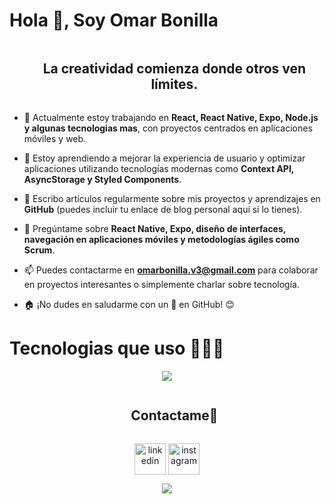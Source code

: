 
<!--h1 without bottom border-->
# Hola 👋, Soy Omar Bonilla



<!--h2 without bottom border-->
<div id="user-content-toc">
  <ul align="center">
    <summary><h2 style="display: inline-block">La creatividad comienza donde otros ven límites.</h2></summary>
  </ul>
</div>


<!--Intro start-->
- 🔭 Actualmente estoy trabajando en **React, React Native, Expo, Node.js y algunas tecnologias mas**, con proyectos centrados en aplicaciones móviles y web.
  
- 🌱 Estoy aprendiendo a mejorar la experiencia de usuario y optimizar aplicaciones utilizando tecnologías modernas como **Context API, AsyncStorage y Styled Components**.

- 📝 Escribo artículos regularmente sobre mis proyectos y aprendizajes en **GitHub** (puedes incluir tu enlace de blog personal aquí si lo tienes).

- 💬 Pregúntame sobre **React Native, Expo, diseño de interfaces, navegación en aplicaciones móviles y metodologías ágiles como Scrum**.

- 📫 Puedes contactarme en **omarbonilla.v3@gmail.com** para colaborar en proyectos interesantes o simplemente charlar sobre tecnología.

- 🏠 ¡No dudes en saludarme con un 👋 en GitHub! 😊
<!--Intro end-->

# Tecnologias que uso 👨🏻‍💻

<!--tech stack icons-->
<p align="center">
  <a href="https://skillicons.dev">
    <img src="https://skillicons.dev/icons?i=git,css,discord,figma,firebase,github,html,java,js,linux,nodejs,react,npm,visualstudio,apple,androidstudio,vscode&perline=14" />
  </a>
</p>

<!--h2 without bottom border-->
<div id="user-content-toc">
  <ul align="center">
    <summary><h2 style="display: inline-block">Contactame🤝</h2></summary>
  </ul>
</div>

<!--icons and links-->
<p align="center">
<a href="https://www.linkedin.com/in/omar-bonilla-10411423b/" target="blank"><img align="center" src="https://user-images.githubusercontent.com/88904952/234979284-68c11d7f-1acc-4f0c-ac78-044e1037d7b0.png" alt="linkedin" height="50" width="50" /></a>         
<a href="https://www.instagram.com/omarbonilla.v4/" target="blank"><img align="center" src="https://user-images.githubusercontent.com/88904952/234981169-2dd1e58f-4b7e-468c-8213-034ba62156c3.png" alt="instagram" height="50" width="50" /></a> 
  
</p>

<!--profile visit count-->
<div align="center">
  
[![](https://visitcount.itsvg.in/api?id=1010nishant&icon=3&color=6)](https://visitcount.itsvg.in)
  
</div>
